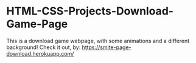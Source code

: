 # HTML-CSS-Projects-Download-Game-Page

This is a download game webpage, with some animations and a different background! Check it out, by: https://smite-page-download.herokuapp.com/
